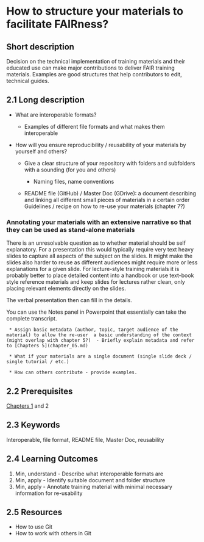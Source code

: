 # How to structure your materials   to facilitate FAIRness?

## Short description

Decision on the technical implementation of training materials and their educated use can make major contributions to deliver FAIR training materials. 
Examples are good structures that help contributors to edit, technical guides.

## 2.1 Long description
 * What are interoperable formats?

     * Examples of different file formats and what makes them interoperable

 * How will you ensure reproducibility / reusability of your materials by yourself and others?

    * Give a clear structure of your repository with folders and subfolders with a sounding (for you and others) 
         * Naming files, name conventions

     * README file (GitHub) / Master Doc (GDrive): a document describing and linking all different small pieces of materials in a certain order
Guidelines / recipe on how to re-use your materials (chapter 7?)

### Annotating your materials with an extensive narrative so that they can be used as stand-alone materials
There is an unresolvable question as to whether material should be self explanatory. 
For a presentation this would typically require very text heavy slides to capture all aspects of the subject on the slides.
It might make the slides also harder to reuse as different audiences might require more or less explanations for a given slide.
For lecture-style training materials it is probably better to place detailed content into a handbook or use text-book style reference materials and keep slides for lectures rather clean, only placing relevant elements directly on the slides.

The verbal presentation then can fill in the details. 

You can use the Notes panel in Powerpoint that essentially can take the complete transcript. 


     * Assign basic metadata (author, topic, target audience of the material) to allow the re-user  a basic understanding of the context (might overlap with chapter 5?)  - Briefly explain metadata and refer to [Chapters 5](chapter_05.md)

     * What if your materials are a single document (single slide deck / single tutorial / etc.)

     * How can others contribute - provide examples.


## 2.2 Prerequisites
[Chapters 1](chapter_01.md) and 2

## 2.3 Keywords
Interoperable, file format, README file, Master Doc, reusability 

## 2.4 Learning Outcomes
 1. Min, understand - Describe what interoperable formats are
 2. Min, apply - Identify suitable document and folder structure 
 3. Min, apply - Annotate training material with minimal necessary information for re-usability



## 2.5 Resources

 * How to use Git
 * How to work with others in Git
